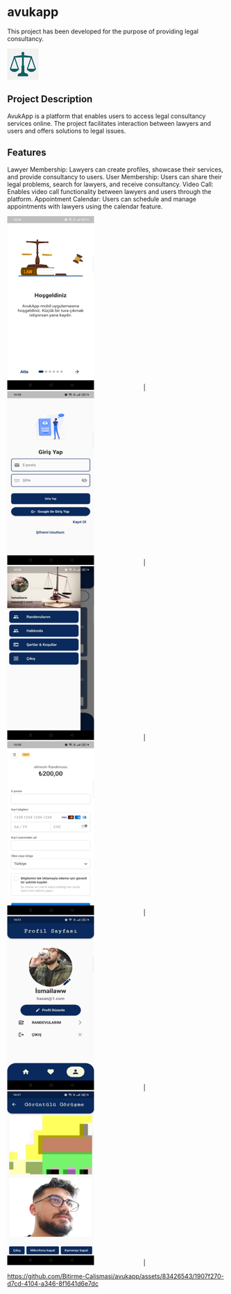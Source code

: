 # avukapp

This project has been developed for the purpose of providing legal consultancy.

![Proje Logo](assets/images/ic_launcher.png)


## Project Description

AvukApp is a platform that enables users to access legal consultancy services online. The project facilitates interaction between lawyers and users and offers solutions to legal issues.


## Features

Lawyer Membership: Lawyers can create profiles, showcase their services, and provide consultancy to users.
User Membership: Users can share their legal problems, search for lawyers, and receive consultancy.
Video Call: Enables video call functionality between lawyers and users through the platform.
Appointment Calendar: Users can schedule and manage appointments with lawyers using the calendar feature.


<img src="assets/proje_img/1.png" alt=" " width="200" height="400" style=" margin-right: 110px;"> | 
<img src="assets/proje_img/2.png" alt=" " width="200" height="400" style=" margin-right: 110px;"> | 
<img src="assets/proje_img/3.png" alt=" " width="200" height="400" style=" margin-right: 110px;"> |  
<img src="assets/proje_img/4.png" alt=" " width="200" height="400" style=" margin-right: 110px;"> | 
<img src="assets/proje_img/5.png" alt=" " width="200" height="400" style=" margin-right: 110px;"> | 
<img src="assets/proje_img/6.png" alt=" " width="200" height="400" style=" margin-right: 110px;"> |  



https://github.com/Bitirme-Calismasi/avukapp/assets/83426543/1907f270-d7cd-4104-a346-8f1641d6e7dc


